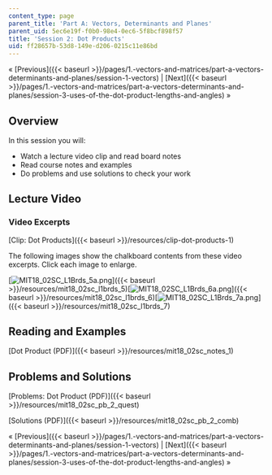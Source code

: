 ```yaml
---
content_type: page
parent_title: 'Part A: Vectors, Determinants and Planes'
parent_uid: 5ec6e19f-f0b0-98e4-0ec6-5f8bcf898f57
title: 'Session 2: Dot Products'
uid: ff28657b-53d8-149e-d206-0215c11e86bd
---
```


« [Previous]({{< baseurl >}}/pages/1.-vectors-and-matrices/part-a-vectors-determinants-and-planes/session-1-vectors) | [Next]({{< baseurl >}}/pages/1.-vectors-and-matrices/part-a-vectors-determinants-and-planes/session-3-uses-of-the-dot-product-lengths-and-angles) »

Overview
--------

In this session you will:

*   Watch a lecture video clip and read board notes
*   Read course notes and examples
*   Do problems and use solutions to check your work

Lecture Video
-------------

### Video Excerpts

[Clip: Dot Products]({{< baseurl >}}/resources/clip-dot-products-1)

The following images show the chalkboard contents from these video excerpts. Click each image to enlarge.

[![MIT18_02SC_L1Brds_5a.png](BASEURL_PLACEHOLDER/resources/mit18_02sc_l1brds_5a)]({{< baseurl >}}/resources/mit18_02sc_l1brds_5)[![MIT18_02SC_L1Brds_6a.png](BASEURL_PLACEHOLDER/resources/mit18_02sc_l1brds_6a)]({{< baseurl >}}/resources/mit18_02sc_l1brds_6)[![MIT18_02SC_L1Brds_7a.png](BASEURL_PLACEHOLDER/resources/mit18_02sc_l1brds_7a)]({{< baseurl >}}/resources/mit18_02sc_l1brds_7)

Reading and Examples
--------------------

[Dot Product (PDF)]({{< baseurl >}}/resources/mit18_02sc_notes_1)

Problems and Solutions
----------------------

[Problems: Dot Product (PDF)]({{< baseurl >}}/resources/mit18_02sc_pb_2_quest)

[Solutions (PDF)]({{< baseurl >}}/resources/mit18_02sc_pb_2_comb)

« [Previous]({{< baseurl >}}/pages/1.-vectors-and-matrices/part-a-vectors-determinants-and-planes/session-1-vectors) | [Next]({{< baseurl >}}/pages/1.-vectors-and-matrices/part-a-vectors-determinants-and-planes/session-3-uses-of-the-dot-product-lengths-and-angles) »